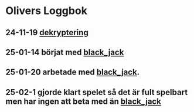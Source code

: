 Olivers Loggbok
===============
24-11-19
[dekryptering](/intro_programmering/7100/4d.py)
---------
25-01-14
börjat med [black_jack](/porject_programing/black_jack.py)
---------
25-01-20
arbetade med [black_jack](/porject_programing/black_jack.py).
---------
25-02-1
gjorde klart spelet så det är fult spelbart men har ingen att beta med än [black_jack](/porject_programing/black_jack.py)
---------